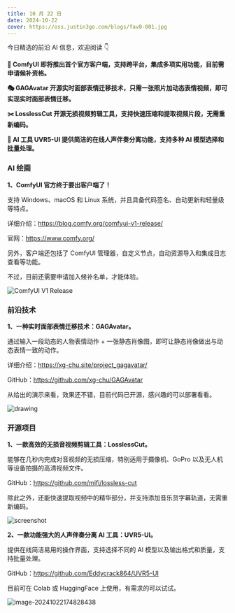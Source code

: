 ```yaml
---
title: 10 月 22 日
date: 2024-10-22
cover: https://oss.justin3go.com/blogs/fav0-001.jpg
---
```


今日精选的前沿 AI 信息，欢迎阅读 👇

**🎨 ComfyUI 即将推出首个官方客户端，支持跨平台，集成多项实用功能，目前需申请候补资格。**

**🎭 GAGAvatar 开源实时面部表情迁移技术，只需一张照片加动态表情视频，即可实现实时面部表情迁移。**

**✂️ LosslessCut 开源无损视频剪辑工具，支持快速压缩和提取视频片段，无需重新编码。**

**🎵 AI 工具 UVR5-UI 提供简洁的在线人声伴奏分离功能，支持多种 AI 模型选择和批量处理。**



### AI 绘画

**1、ComfyUI 官方终于要出客户端了！**

支持 Windows、macOS 和 Linux 系统，并且具备代码签名、自动更新和轻量级等特点。

详细介绍：https://blog.comfy.org/comfyui-v1-release/

官网：https://www.comfy.org/

另外，客户端还包括了 ComfyUI 管理器，自定义节点，自动资源导入和集成日志查看等功能。

不过，目前还需要申请加入候补名单，才能体验。

![ComfyUI V1 Release](https://cdn.jsdelivr.net/gh/freelander/oss@master/ai-daily/2024-10-22/ComfyUI%20V1%20Release.gif)



### 前沿技术

**1、一种实时面部表情迁移技术：GAGAvatar。**

通过输入一段动态的人物表情动作 + 一张静态肖像图，即可让静态肖像做出与动态表情一致的动作。

详细介绍：https://xg-chu.site/project_gagavatar/

GitHub：https://github.com/xg-chu/GAGAvatar

从给出的演示来看，效果还不错，目前代码已开源，感兴趣的可以部署看看。

![drawing](https://cdn.jsdelivr.net/gh/freelander/oss@master/ai-daily/2024-10-22/teaser.gif)



### 开源项目

**1、一款高效的无损音视频剪辑工具：LosslessCut。**

能够在几秒内完成对音视频的无损压缩，特别适用于摄像机、GoPro 以及无人机等设备拍摄的高清视频文件。

GitHub：https://github.com/mifi/lossless-cut

除此之外，还能快速提取视频中的精华部分，并支持添加音乐货字幕轨道，无需重新编码。

![screenshot](https://cdn.jsdelivr.net/gh/freelander/oss@master/ai-daily/2024-10-22/main_screenshot-20241022174532426.jpg)



**2、一款功能强大的人声伴奏分离 AI 工具：UVR5-UI。**

提供在线简洁易用的操作界面，支持选择不同的 AI 模型以及输出格式和质量，支持批量处理。

GitHub：https://github.com/Eddycrack864/UVR5-UI

目前可在 Colab 或 HuggingFace 上使用，有需求的可以试试。

![image-20241022174828438](https://cdn.jsdelivr.net/gh/freelander/oss@master/ai-daily/2024-10-22/image-20241022174828438.png)